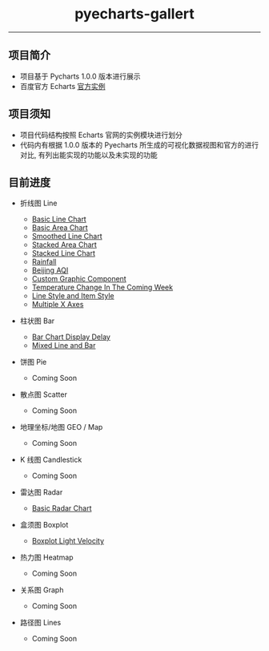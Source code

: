 <h1 align="center">pyecharts-gallert</h1>

---

## 项目简介

* 项目基于 Pycharts 1.0.0 版本进行展示
* 百度官方 Echarts [官方实例](https://echarts.baidu.com/examples/)

## 项目须知

* 项目代码结构按照 Echarts 官网的实例模块进行划分
* 代码内有根据 1.0.0 版本的 Pyecharts 所生成的可视化数据视图和官方的进行对比, 有列出能实现的功能以及未实现的功能

## 目前进度

* 折线图 Line
    * [Basic Line Chart](https://echarts.baidu.com/examples/editor.html?c=line-simple)
    * [Basic Area Chart](https://echarts.baidu.com/examples/editor.html?c=area-basic)
    * [Smoothed Line Chart](https://echarts.baidu.com/examples/editor.html?c=line-smooth)
    * [Stacked Area Chart](https://echarts.baidu.com/examples/editor.html?c=area-stack)
    * [Stacked Line Chart](https://echarts.baidu.com/examples/editor.html?c=line-stack)
    * [Rainfall](https://echarts.baidu.com/examples/editor.html?c=area-rainfall)
    * [Beijing AQI](https://echarts.baidu.com/examples/editor.html?c=line-aqi)
    * [Custom Graphic Component](https://echarts.baidu.com/examples/editor.html?c=line-graphic)
    * [Temperature Change In The Coming Week](https://echarts.baidu.com/examples/editor.html?c=line-marker)
    * [Line Style and Item Style](https://echarts.baidu.com/examples/editor.html?c=line-style)
    * [Multiple X Axes](https://echarts.baidu.com/examples/editor.html?c=multiple-x-axis)
    
* 柱状图 Bar
    * [Bar Chart Display Delay](https://echarts.baidu.com/examples/editor.html?c=bar-animation-delay)
    * [Mixed Line and Bar](https://echarts.baidu.com/examples/editor.html?c=mix-line-bar)

* 饼图 Pie
    * Coming Soon

* 散点图 Scatter
    * Coming Soon

* 地理坐标/地图 GEO / Map
    * Coming Soon

* K 线图 Candlestick
    * Coming Soon

* 雷达图 Radar
    * [Basic Radar Chart](https://echarts.baidu.com/examples/editor.html?c=radar)

* 盒须图 Boxplot
    * [Boxplot Light Velocity](https://echarts.baidu.com/examples/editor.html?c=boxplot-light-velocity)
    
* 热力图 Heatmap
    * Coming Soon
    
* 关系图 Graph
    * Coming Soon

* 路径图 Lines
    * Coming Soon